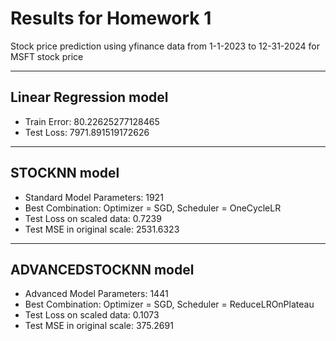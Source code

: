# Results for Homework 1

Stock price prediction using yfinance data from 1-1-2023 to 12-31-2024 for MSFT stock price

---
## Linear Regression model
- Train Error: 80.22625277128465
- Test Loss: 7971.891519172626

--- 
## STOCKNN model
- Standard Model Parameters: 1921
- Best Combination: Optimizer = SGD, Scheduler = OneCycleLR
- Test Loss on scaled data: 0.7239
- Test MSE in original scale: 2531.6323

---
## ADVANCEDSTOCKNN model
- Advanced Model Parameters: 1441
- Best Combination: Optimizer = SGD, Scheduler = ReduceLROnPlateau
- Test Loss on scaled data: 0.1073
- Test MSE in original scale: 375.2691
